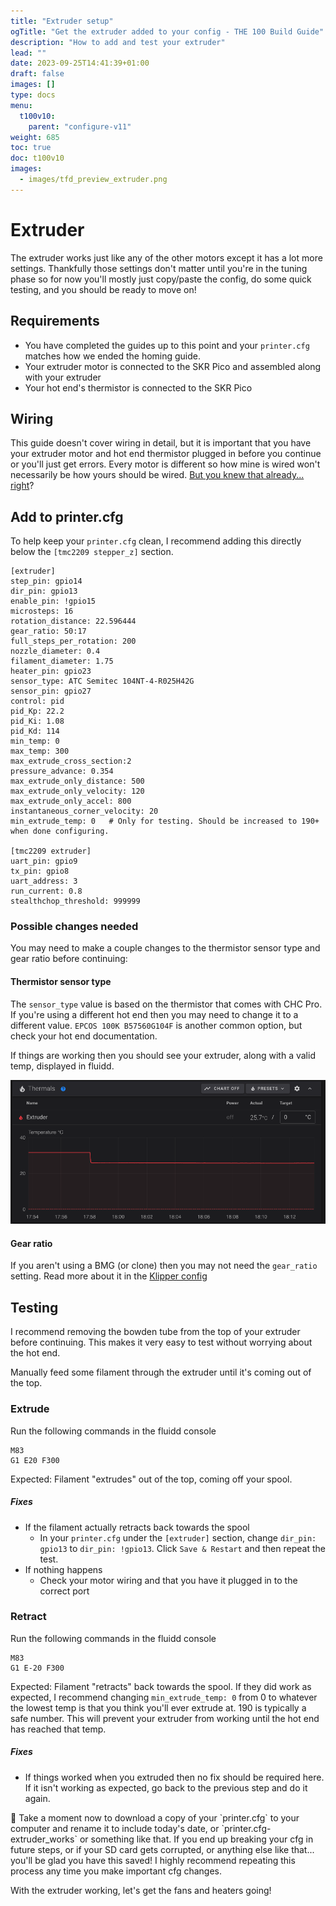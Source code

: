 ```yaml
---
title: "Extruder setup"
ogTitle: "Get the extruder added to your config - THE 100 Build Guide"
description: "How to add and test your extruder"
lead: ""
date: 2023-09-25T14:41:39+01:00
draft: false
images: []
type: docs
menu:
  t100v10:
    parent: "configure-v11"
weight: 685
toc: true
doc: t100v10
images: 
  - images/tfd_preview_extruder.png
---
```


# Extruder
The extruder works just like any of the other motors except it has a lot more settings. Thankfully those settings don't matter until you're in the tuning phase so for now you'll mostly just copy/paste the config, do some quick testing, and you should be ready to move on!

## Requirements 
  * You have completed the guides up to this point and your `printer.cfg` matches how we ended the homing guide.
  * Your extruder motor is connected to the SKR Pico and assembled along with your extruder
  * Your hot end's thermistor is connected to the SKR Pico

## Wiring
This guide doesn't cover wiring in detail, but it is important that you have your extruder motor and hot end thermistor plugged in before you continue or you'll just get errors. Every motor is different so how mine is wired won't necessarily be how yours should be wired. <a href="/the100/1.1/configure/preparing-for-movement/">But you knew that already... right</a>?


## Add to printer.cfg
To help keep your `printer.cfg` clean, I recommend adding this directly below the `[tmc2209 stepper_z]` section.

```
[extruder]
step_pin: gpio14
dir_pin: gpio13
enable_pin: !gpio15
microsteps: 16
rotation_distance: 22.596444
gear_ratio: 50:17
full_steps_per_rotation: 200
nozzle_diameter: 0.4
filament_diameter: 1.75
heater_pin: gpio23
sensor_type: ATC Semitec 104NT-4-R025H42G
sensor_pin: gpio27
control: pid
pid_Kp: 22.2
pid_Ki: 1.08
pid_Kd: 114
min_temp: 0
max_temp: 300
max_extrude_cross_section:2
pressure_advance: 0.354
max_extrude_only_distance: 500
max_extrude_only_velocity: 120
max_extrude_only_accel: 800
instantaneous_corner_velocity: 20
min_extrude_temp: 0   # Only for testing. Should be increased to 190+ when done configuring.

[tmc2209 extruder]
uart_pin: gpio9
tx_pin: gpio8
uart_address: 3
run_current: 0.8
stealthchop_threshold: 999999
```

### Possible changes needed
You may need to make a couple changes to the thermistor sensor type and gear ratio before continuing:

#### Thermistor sensor type
The `sensor_type` value is based on the thermistor that comes with CHC Pro. If you're using a different hot end then you may need to change it to a different value. `EPCOS 100K B57560G104F` is another common option, but check your hot end documentation.

If things are working then you should see your extruder, along with a valid temp, displayed in fluidd.

<a href="images/extruder_temp.png" target="_blank"><img src="images/extruder_temp.png" class="img-thumbnail align-top img-thumbnail-250h" /></a>

#### Gear ratio
If you aren't using a BMG (or clone) then you may not need the `gear_ratio` setting. Read more about it in the <a href="https://www.klipper3d.org/Rotation_Distance.html#using-a-gear_ratio" target="_blank">Klipper config</a>

## Testing
I recommend removing the bowden tube from the top of your extruder before continuing. This makes it very easy to test without worrying about the hot end. 

Manually feed some filament through the extruder until it's coming out of the top. 

### Extrude
Run the following commands in the fluidd console

```
M83
G1 E20 F300
```

Expected: Filament "extrudes" out of the top, coming off your spool. 

##### Fixes
  * If the filament actually retracts back towards the spool
      * In your `printer.cfg` under the `[extruder]` section, change `dir_pin: gpio13` to `dir_pin: !gpio13`. Click `Save & Restart` and then repeat the test.
  * If nothing happens
      * Check your motor wiring and that you have it plugged in to the correct port

### Retract
Run the following commands in the fluidd console
```
M83
G1 E-20 F300
```

Expected: Filament "retracts" back towards the spool. If they did work as expected, I recommend changing `min_extrude_temp: 0` from 0 to whatever the lowest temp is that you think you'll ever extrude at. 190 is typically a safe number. This will prevent your extruder from working until the hot end has reached that temp.

##### Fixes
  * If things worked when you extruded then no fix should be required here. If it isn't working as expected, go back to the previous step and do it again.

<div class="alert alert-info" role="alert">
    💾 	Take a moment now to download a copy of your `printer.cfg` to your computer and rename it to include today's date, or `printer.cfg-extruder_works` or something like that. If you end up breaking your cfg in future steps, or if your SD card gets corrupted, or anything else like that... you'll be glad you have this saved! I highly recommend repeating this process any time you make important cfg changes. 
</div>

With the extruder working, let's get the fans and heaters going! 